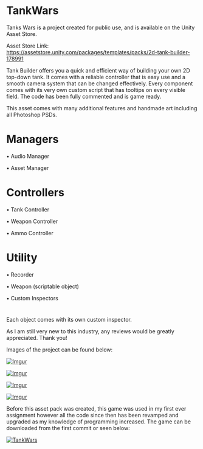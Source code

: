 # TankWars

Tanks Wars is a project created for public use, and is available on the Unity Asset Store.

Asset Store Link:
https://assetstore.unity.com/packages/templates/packs/2d-tank-builder-178991

Tank Builder offers you a quick and efficient way of building your own 2D top-down tank. It comes with a reliable controller that is easy use and a smooth camera system that can be changed effectively. Every component comes with its very own custom script that has tooltips on every visible field. The code has been fully commented and is game ready.


This asset comes with many additional features and handmade art including all Photoshop PSDs.

# Managers

• Audio Manager

• Asset Manager


# Controllers

• Tank Controller

• Weapon Controller

• Ammo Controller


# Utility

• Recorder

• Weapon (scriptable object)

• Custom Inspectors

#

Each object comes with its own custom inspector.


As I am still very new to this industry, any reviews would be greatly appreciated. Thank you!

Images of the project can be found below:

[![Imgur](https://assetstorev1-prd-cdn.unity3d.com/key-image/ac50d224-c2e3-4219-b091-de8eb3e96fbf.webp)](https://assetstorev1-prd-cdn.unity3d.com/key-image/ac50d224-c2e3-4219-b091-de8eb3e96fbf.webp)

[![Imgur](https://i.imgur.com/Dggvbrl.png)](https://i.imgur.com/Dggvbrl.png)

[![Imgur](https://i.imgur.com/FU8Q26d.png)](https://i.imgur.com/FU8Q26d.png)

[![Imgur](https://i.imgur.com/FaXciGW.png)](https://i.imgur.com/FaXciGW.png)

Before this asset pack was created, this game was used in my first ever assignment however all the code since then has been revamped and upgraded as my knowledge of programming increased. The game can be downloaded from the first commit or seen below:

[![TankWars](https://img.youtube.com/vi/A-i3XbMbhq4/0.jpg)](https://youtu.be/A-i3XbMbhq4)
